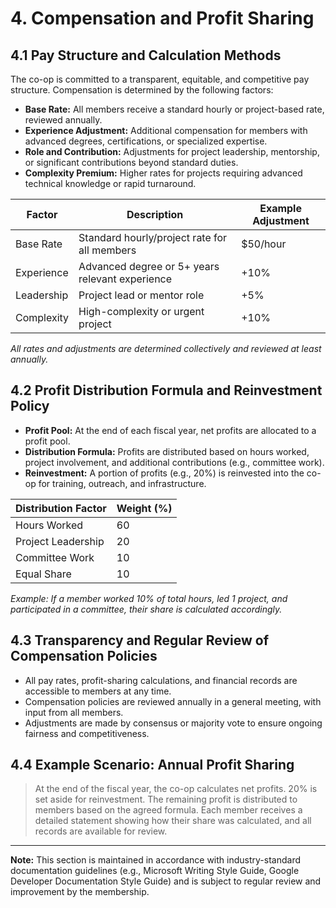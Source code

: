 # 4. Compensation and Profit Sharing

## 4.1 Pay Structure and Calculation Methods
The co-op is committed to a transparent, equitable, and competitive pay structure. Compensation is determined by the following factors:

- **Base Rate:** All members receive a standard hourly or project-based rate, reviewed annually.
- **Experience Adjustment:** Additional compensation for members with advanced degrees, certifications, or specialized expertise.
- **Role and Contribution:** Adjustments for project leadership, mentorship, or significant contributions beyond standard duties.
- **Complexity Premium:** Higher rates for projects requiring advanced technical knowledge or rapid turnaround.

| Factor                | Description                                      | Example Adjustment      |
|-----------------------|--------------------------------------------------|------------------------|
| Base Rate             | Standard hourly/project rate for all members      | $50/hour               |
| Experience            | Advanced degree or 5+ years relevant experience   | +10%                   |
| Leadership            | Project lead or mentor role                      | +5%                    |
| Complexity            | High-complexity or urgent project                 | +10%                   |

*All rates and adjustments are determined collectively and reviewed at least annually.*

## 4.2 Profit Distribution Formula and Reinvestment Policy
- **Profit Pool:** At the end of each fiscal year, net profits are allocated to a profit pool.
- **Distribution Formula:** Profits are distributed based on hours worked, project involvement, and additional contributions (e.g., committee work).
- **Reinvestment:** A portion of profits (e.g., 20%) is reinvested into the co-op for training, outreach, and infrastructure.

| Distribution Factor   | Weight (%)         |
|----------------------|-------------------|
| Hours Worked         | 60                |
| Project Leadership   | 20                |
| Committee Work       | 10                |
| Equal Share          | 10                |

*Example: If a member worked 10% of total hours, led 1 project, and participated in a committee, their share is calculated accordingly.*

## 4.3 Transparency and Regular Review of Compensation Policies
- All pay rates, profit-sharing calculations, and financial records are accessible to members at any time.
- Compensation policies are reviewed annually in a general meeting, with input from all members.
- Adjustments are made by consensus or majority vote to ensure ongoing fairness and competitiveness.

## 4.4 Example Scenario: Annual Profit Sharing
> At the end of the fiscal year, the co-op calculates net profits. 20% is set aside for reinvestment. The remaining profit is distributed to members based on the agreed formula. Each member receives a detailed statement showing how their share was calculated, and all records are available for review.

---

**Note:** This section is maintained in accordance with industry-standard documentation guidelines (e.g., Microsoft Writing Style Guide, Google Developer Documentation Style Guide) and is subject to regular review and improvement by the membership.
